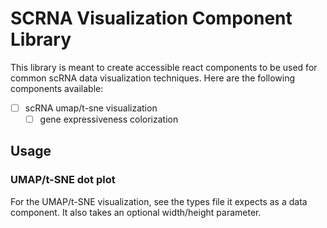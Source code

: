 # SCRNA Visualization Component Library

This library is meant to create accessible react components to be used for common scRNA data visualization techniques. Here are the following components available:

- [ ] scRNA umap/t-sne visualization
  - [ ] gene expressiveness colorization

## Usage

### UMAP/t-SNE dot plot

For the UMAP/t-SNE visualization, see the types file it expects as a data component. It also takes an optional width/height parameter.
